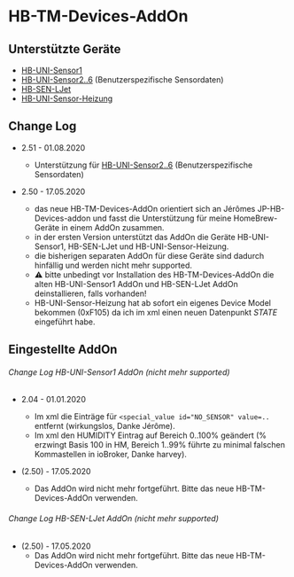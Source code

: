 
# HB-TM-Devices-AddOn


## Unterstützte Geräte

- [HB-UNI-Sensor1](https://github.com/TomMajor/SmartHome/tree/master/HB-UNI-Sensor1)
- [HB-UNI-Sensor2..6](https://github.com/TomMajor/SmartHome/tree/master/HB-UNI-Sensor1#benutzerspezifische-sensordaten) (Benutzerspezifische Sensordaten)
- [HB-SEN-LJet](https://github.com/TomMajor/SmartHome/tree/master/HB-SEN-LJet)
- [HB-UNI-Sensor-Heizung](https://github.com/TomMajor/SmartHome/tree/master/HB-UNI-Sensor-Heizung)

[comment]: # (rc.d filename: hb-tm-devices-addon, github name: HB-TM-Devices-AddOn, info name: HB-TM-Devices AddOn)

## Change Log

- 2.51 - 01.08.2020
  - Unterstützung für [HB-UNI-Sensor2..6](https://github.com/TomMajor/SmartHome/tree/master/HB-UNI-Sensor1#benutzerspezifische-sensordaten) (Benutzerspezifische Sensordaten)

- 2.50 - 17.05.2020
  - das neue HB-TM-Devices-AddOn orientiert sich an Jérômes JP-HB-Devices-addon und fasst die Unterstützung für meine HomeBrew-Geräte in einem AddOn zusammen.
  - in der ersten Version unterstützt das AddOn die Geräte HB-UNI-Sensor1, HB-SEN-LJet und HB-UNI-Sensor-Heizung.
  - die bisherigen separaten AddOn für diese Geräte sind dadurch hinfällig und werden nicht mehr supported.
  - :warning: bitte unbedingt vor Installation des HB-TM-Devices-AddOn die alten HB-UNI-Sensor1 AddOn und HB-SEN-LJet AddOn deinstallieren, falls vorhanden!
  - HB-UNI-Sensor-Heizung hat ab sofort ein eigenes Device Model bekommen (0xF105) da ich im xml einen neuen Datenpunkt *STATE* eingeführt habe.


## Eingestellte AddOn

###### Change Log HB-UNI-Sensor1 AddOn (nicht mehr supported)

- 2.04 - 01.01.2020
  - Im xml die Einträge für `<special_value id="NO_SENSOR" value=..` entfernt (wirkungslos, Danke Jérôme).
  - Im xml den HUMIDITY Eintrag auf Bereich 0..100% geändert (% erzwingt Basis 100 in HM, Bereich 1..99% führte zu minimal falschen Kommastellen in ioBroker, Danke harvey).

- (2.50) - 17.05.2020
  - Das AddOn wird nicht mehr fortgeführt. Bitte das neue HB-TM-Devices-AddOn verwenden.

###### Change Log HB-SEN-LJet AddOn (nicht mehr supported)

- (2.50) - 17.05.2020
  - Das AddOn wird nicht mehr fortgeführt. Bitte das neue HB-TM-Devices-AddOn verwenden.

